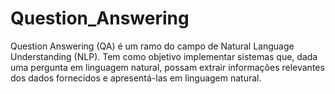 # Question_Answering
Question Answering (QA) é um ramo do campo de Natural Language Understanding (NLP). Tem como objetivo implementar sistemas que, dada uma pergunta em linguagem natural, possam extrair informações relevantes dos dados fornecidos e apresentá-las em linguagem natural.
